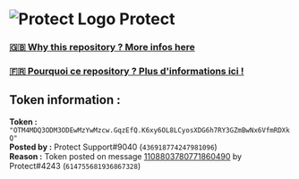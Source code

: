 # ![Protect Logo](https://i.imgur.com/5ovpCPg.png) Protect

### [🇬🇧 Why this repository ? More infos here](https://github.com/protect-github-bot/token-reset/blob/main/README.md)

### [🇫🇷 Pourquoi ce repository ? Plus d'informations ici !](https://github.com/protect-github-bot/token-reset/blob/main/FR_README.md)

## Token information :
**Token :** `"OTM4MDQ3ODM3ODEwMzYwMzcw.GqzEfQ.K6xy6OL8LCyosXDG6h7RY3GZmBwNx6VfmRDXkQ"`\
**Posted by :** Protect Support#9040 (`436918774247981096`)\
**Reason :** Token posted on message [1108803780771860490](https://discord.com/channels/835179952500113459/881108454226399292/1108803780771860490) by Protect#4243 (`614755681936867328`)